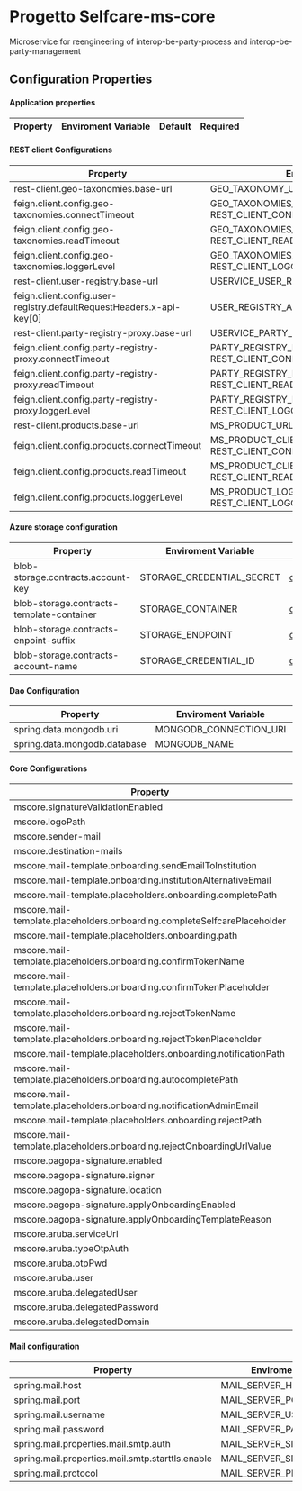# Progetto Selfcare-ms-core
Microservice for reengineering of interop-be-party-process and interop-be-party-management


## Configuration Properties

#### Application properties

| **Property** | **Enviroment Variable** | **Default** | **Required** |
|--------------|-------------------------|-------------|:------------:|


#### REST client Configurations

| **Property**                                                         | **Enviroment Variable**                                                    | **Default**                                                                                                                                                                                                                       | **Required**   |
|----------------------------------------------------------------------|----------------------------------------------------------------------------|-----------------------------------------------------------------------------------------------------------------------------------------------------------------------------------------------------------------------------------|:--------------:|
| rest-client.geo-taxonomies.base-url                                  | GEO_TAXONOMY_UR                                                            | <a name= "default property"></a>[default_property](https://github.com/pagopa/selfcare-ms-core/blob/919723ef4738a77f258cd69d34f5f1a0c8886f14/connector/rest/src/main/resources/config/geo-taxonomies-rest-client.properties)       |      yes       |
| feign.client.config.geo-taxonomies.connectTimeout                    | GEO_TAXONOMIES_CLIENT_CONNECT_TIMEOUT<br>REST_CLIENT_CONNECT_TIMEOUT       | <a name= "default property"></a>[default_property](https://github.com/pagopa/selfcare-ms-core/blob/919723ef4738a77f258cd69d34f5f1a0c8886f14/connector/rest/src/main/resources/config/geo-taxonomies-rest-client.properties)       |      yes       |
| feign.client.config.geo-taxonomies.readTimeout                       | GEO_TAXONOMIES_CLIENT_READ_TIMEOUT<br>REST_CLIENT_READ_TIMEOUT             | <a name= "default property"></a>[default_property](https://github.com/pagopa/selfcare-ms-core/blob/919723ef4738a77f258cd69d34f5f1a0c8886f14/connector/rest/src/main/resources/config/geo-taxonomies-rest-client.properties)       |      yes       |
| feign.client.config.geo-taxonomies.loggerLevel                       | GEO_TAXONOMIES_LOG_LEVEL<br>REST_CLIENT_LOGGER_LEVEL                       | <a name= "default property"></a>[default_property](https://github.com/pagopa/selfcare-ms-core/blob/919723ef4738a77f258cd69d34f5f1a0c8886f14/connector/rest/src/main/resources/config/geo-taxonomies-rest-client.properties)       |      yes       |
| rest-client.user-registry.base-url                                   | USERVICE_USER_REGISTRY_URL                                                 | <a name= "default property"></a>[default_property](https://github.com/pagopa/selfcare-ms-core/blob/919723ef4738a77f258cd69d34f5f1a0c8886f14/connector/rest/src/main/resources/config/user-registry-rest-client.properties)        |      yes       |
| feign.client.config.user-registry.defaultRequestHeaders.x-api-key[0] | USER_REGISTRY_API_KEY                                                      | <a name= "default property"></a>[default_property](https://github.com/pagopa/selfcare-ms-core/blob/919723ef4738a77f258cd69d34f5f1a0c8886f14/connector/rest/src/main/resources/config/user-registry-rest-client.properties)        |      yes       |
| rest-client.party-registry-proxy.base-url                            | USERVICE_PARTY_REGISTRY_PROXY_URL                                          | <a name= "default property"></a>[default_property](https://github.com/pagopa/selfcare-ms-core/blob/919723ef4738a77f258cd69d34f5f1a0c8886f14/connector/rest/src/main/resources/config/party-registry-proxy-rest-client.properties) |      yes       |
| feign.client.config.party-registry-proxy.connectTimeout              | PARTY_REGISTRY_PROXY_CLIENT_CONNECT_TIMEOUT<br>REST_CLIENT_CONNECT_TIMEOUT | <a name= "default property"></a>[default_property](https://github.com/pagopa/selfcare-ms-core/blob/919723ef4738a77f258cd69d34f5f1a0c8886f14/connector/rest/src/main/resources/config/party-registry-proxy-rest-client.properties) |      yes       |
| feign.client.config.party-registry-proxy.readTimeout                 | PARTY_REGISTRY_PROXY_CLIENT_READ_TIMEOUT<br>REST_CLIENT_READ_TIMEOUT       | <a name= "default property"></a>[default_property](https://github.com/pagopa/selfcare-ms-core/blob/919723ef4738a77f258cd69d34f5f1a0c8886f14/connector/rest/src/main/resources/config/party-registry-proxy-rest-client.properties) |      yes       |
| feign.client.config.party-registry-proxy.loggerLevel                 | PARTY_REGISTRY_PROXY_LOG_LEVEL<br>REST_CLIENT_LOGGER_LEVEL                 | <a name= "default property"></a>[default_property](https://github.com/pagopa/selfcare-ms-core/blob/919723ef4738a77f258cd69d34f5f1a0c8886f14/connector/rest/src/main/resources/config/party-registry-proxy-rest-client.properties) |      yes       |
| rest-client.products.base-url                                        | MS_PRODUCT_URL                                                             | <a name= "default property"></a>[default_property](https://github.com/pagopa/selfcare-ms-core/blob/919723ef4738a77f258cd69d34f5f1a0c8886f14/connector/rest/src/main/resources/config/products-rest-client.properties)             |      yes       |
| feign.client.config.products.connectTimeout                          | MS_PRODUCT_CLIENT_CONNECT_TIMEOUT<br>REST_CLIENT_CONNECT_TIMEOUT           | <a name= "default property"></a>[default_property](https://github.com/pagopa/selfcare-ms-core/blob/919723ef4738a77f258cd69d34f5f1a0c8886f14/connector/rest/src/main/resources/config/products-rest-client.properties)             |      yes       |
| feign.client.config.products.readTimeout                             | MS_PRODUCT_CLIENT_READ_TIMEOUT<br>REST_CLIENT_READ_TIMEOUT                 | <a name= "default property"></a>[default_property](https://github.com/pagopa/selfcare-ms-core/blob/919723ef4738a77f258cd69d34f5f1a0c8886f14/connector/rest/src/main/resources/config/products-rest-client.properties)             |      yes       |
| feign.client.config.products.loggerLevel                             | MS_PRODUCT_LOG_LEVEL<br>REST_CLIENT_LOGGER_LEVEL                           | <a name= "default property"></a>[default_property](https://github.com/pagopa/selfcare-ms-core/blob/919723ef4738a77f258cd69d34f5f1a0c8886f14/connector/rest/src/main/resources/config/products-rest-client.properties)             |      yes       |


#### Azure storage configuration

| **Property**                              | **Enviroment Variable**   | **Default**                                                                                                                                                                                                | **Required**   |
|-------------------------------------------|---------------------------|------------------------------------------------------------------------------------------------------------------------------------------------------------------------------------------------------------|:--------------:|
| blob-storage.contracts.account-key        | STORAGE_CREDENTIAL_SECRET | <a name= "default property"></a>[default_property](https://github.com/pagopa/selfcare-ms-core/blob/87ef6520d0de21e015e45bcea052eea059bb94b1/app/src/main/resources/config/azure-storage-config.properties) |      yes       |
| blob-storage.contracts-template-container | STORAGE_CONTAINER         | <a name= "default property"></a>[default_property](https://github.com/pagopa/selfcare-ms-core/blob/87ef6520d0de21e015e45bcea052eea059bb94b1/app/src/main/resources/config/azure-storage-config.properties) |      yes       |
| blob-storage.contracts-enpoint-suffix     | STORAGE_ENDPOINT          | <a name= "default property"></a>[default_property](https://github.com/pagopa/selfcare-ms-core/blob/87ef6520d0de21e015e45bcea052eea059bb94b1/app/src/main/resources/config/azure-storage-config.properties) |      yes       |
| blob-storage.contracts-account-name       | STORAGE_CREDENTIAL_ID     | <a name= "default property"></a>[default_property](https://github.com/pagopa/selfcare-ms-core/blob/87ef6520d0de21e015e45bcea052eea059bb94b1/app/src/main/resources/config/azure-storage-config.properties) |      yes       |



#### Dao Configuration

| **Property**                 | **Enviroment Variable**   | **Default**                                                                                                                                                                      | **Required**   |
|------------------------------|---------------------------|----------------------------------------------------------------------------------------------------------------------------------------------------------------------------------|:--------------:|
| spring.data.mongodb.uri      | MONGODB_CONNECTION_URI    | <a name= "default property"></a>[default_property](https://github.com/pagopa/selfcare-ms-product/blob/release-dev/connector/dao/src/main/resources/config/dao-config.properties) |      yes       |
| spring.data.mongodb.database | MONGODB_NAME              | <a name= "default property"></a>[default_property](https://github.com/pagopa/selfcare-ms-product/blob/release-dev/connector/dao/src/main/resources/config/dao-config.properties) |      yes       |



#### Core Configurations

| **Property**                                                             | **Enviroment Variable**                        | **Default**                                                                                                                                                                                       |  **Required**  |
|--------------------------------------------------------------------------|------------------------------------------------|---------------------------------------------------------------------------------------------------------------------------------------------------------------------------------------------------|:--------------:|
| mscore.signatureValidationEnabled                                        | SIGNATURE_VALIDATION_ENABLED                   | <a name= "default property"></a>[default_property](https://github.com/pagopa/selfcare-ms-core/blob/87ef6520d0de21e015e45bcea052eea059bb94b1/app/src/main/resources/config/core-config.properties) |      yes       |
| mscore.logoPath                                                          | PAGOPA_LOGO_URL                                | <a name= "default property"></a>[default_property](https://github.com/pagopa/selfcare-ms-core/blob/87ef6520d0de21e015e45bcea052eea059bb94b1/app/src/main/resources/config/core-config.properties) |      yes       |
| mscore.sender-mail                                                       | MAIL_SENDER_ADDRESS                            | <a name= "default property"></a>[default_property](https://github.com/pagopa/selfcare-ms-core/blob/87ef6520d0de21e015e45bcea052eea059bb94b1/app/src/main/resources/config/core-config.properties) |      yes       |
| mscore.destination-mails                                                 | DESTINATION_MAILS                              | <a name= "default property"></a>[default_property](https://github.com/pagopa/selfcare-ms-core/blob/87ef6520d0de21e015e45bcea052eea059bb94b1/app/src/main/resources/config/core-config.properties) |      yes       |
| mscore.mail-template.onboarding.sendEmailToInstitution                   | ONBOARDING_SEND_EMAIL_TO_INSTITUTION           | <a name= "default property"></a>[default_property](https://github.com/pagopa/selfcare-ms-core/blob/87ef6520d0de21e015e45bcea052eea059bb94b1/app/src/main/resources/config/core-config.properties) |      yes       |
| mscore.mail-template.onboarding.institutionAlternativeEmail              | ONBOARDING_INSTITUTION_ALTERNATIVE_EMAIL       | <a name= "default property"></a>[default_property](https://github.com/pagopa/selfcare-ms-core/blob/87ef6520d0de21e015e45bcea052eea059bb94b1/app/src/main/resources/config/core-config.properties) |      yes       |
| mscore.mail-template.placeholders.onboarding.completePath                | MAIL_TEMPLATE_COMPLETE_PATH                    | <a name= "default property"></a>[default_property](https://github.com/pagopa/selfcare-ms-core/blob/87ef6520d0de21e015e45bcea052eea059bb94b1/app/src/main/resources/config/core-config.properties) |      yes       |
| mscore.mail-template.placeholders.onboarding.completeSelfcarePlaceholder | SELFCARE_URL                                   | <a name= "default property"></a>[default_property](https://github.com/pagopa/selfcare-ms-core/blob/87ef6520d0de21e015e45bcea052eea059bb94b1/app/src/main/resources/config/core-config.properties) |      yes       |
| mscore.mail-template.placeholders.onboarding.path                        | MAIL_TEMPLATE_PATH                             | <a name= "default property"></a>[default_property](https://github.com/pagopa/selfcare-ms-core/blob/87ef6520d0de21e015e45bcea052eea059bb94b1/app/src/main/resources/config/core-config.properties) |      yes       |
| mscore.mail-template.placeholders.onboarding.confirmTokenName            | MAIL_CONFIRM_PLACEHOLDER_NAME                  | <a name= "default property"></a>[default_property](https://github.com/pagopa/selfcare-ms-core/blob/87ef6520d0de21e015e45bcea052eea059bb94b1/app/src/main/resources/config/core-config.properties) |      yes       |
| mscore.mail-template.placeholders.onboarding.confirmTokenPlaceholder     | MAIL_ONBOARDING_CONFIRMATION_LINK              | <a name= "default property"></a>[default_property](https://github.com/pagopa/selfcare-ms-core/blob/87ef6520d0de21e015e45bcea052eea059bb94b1/app/src/main/resources/config/core-config.properties) |      yes       |
| mscore.mail-template.placeholders.onboarding.rejectTokenName             | MAIL_REJECT_PLACEHOLDER_NAME                   | <a name= "default property"></a>[default_property](https://github.com/pagopa/selfcare-ms-core/blob/87ef6520d0de21e015e45bcea052eea059bb94b1/app/src/main/resources/config/core-config.properties) |      yes       |
| mscore.mail-template.placeholders.onboarding.rejectTokenPlaceholder      | MAIL_ONBOARDING_REJECTION_LINK                 | <a name= "default property"></a>[default_property](https://github.com/pagopa/selfcare-ms-core/blob/87ef6520d0de21e015e45bcea052eea059bb94b1/app/src/main/resources/config/core-config.properties) |      yes       |
| mscore.mail-template.placeholders.onboarding.notificationPath            | MAIL_TEMPLATE_NOTIFICATION_PATH                | <a name= "default property"></a>[default_property](https://github.com/pagopa/selfcare-ms-core/blob/87ef6520d0de21e015e45bcea052eea059bb94b1/app/src/main/resources/config/core-config.properties) |      yes       |
| mscore.mail-template.placeholders.onboarding.autocompletePath            | MAIL_TEMPLATE_AUTOCOMPLETE_PATH                | <a name= "default property"></a>[default_property](https://github.com/pagopa/selfcare-ms-core/blob/87ef6520d0de21e015e45bcea052eea059bb94b1/app/src/main/resources/config/core-config.properties) |      yes       |
| mscore.mail-template.placeholders.onboarding.notificationAdminEmail      | ADDRESS_EMAIL_NOTIFICATION_ADMIN               | <a name= "default property"></a>[default_property](https://github.com/pagopa/selfcare-ms-core/blob/87ef6520d0de21e015e45bcea052eea059bb94b1/app/src/main/resources/config/core-config.properties) |      yes       |
| mscore.mail-template.placeholders.onboarding.rejectPath                  | MAIL_TEMPLATE_REJECT_PATH                      | <a name= "default property"></a>[default_property](https://github.com/pagopa/selfcare-ms-core/blob/87ef6520d0de21e015e45bcea052eea059bb94b1/app/src/main/resources/config/core-config.properties) |      yes       |
| mscore.mail-template.placeholders.onboarding.rejectOnboardingUrlValue    | MAIL_ONBOARDING_URL                            | <a name= "default property"></a>[default_property](https://github.com/pagopa/selfcare-ms-core/blob/87ef6520d0de21e015e45bcea052eea059bb94b1/app/src/main/resources/config/core-config.properties) |      yes       |
| mscore.pagopa-signature.enabled                                          | PAGOPA_SIGNATURE_ENABLED                       | <a name= "default property"></a>[default_property](https://github.com/pagopa/selfcare-ms-core/blob/87ef6520d0de21e015e45bcea052eea059bb94b1/app/src/main/resources/config/core-config.properties) |      yes       |
| mscore.pagopa-signature.signer                                           | PAGOPA_SIGNATURE_SIGNER                        | <a name= "default property"></a>[default_property](https://github.com/pagopa/selfcare-ms-core/blob/87ef6520d0de21e015e45bcea052eea059bb94b1/app/src/main/resources/config/core-config.properties) |      yes       |
| mscore.pagopa-signature.location                                         | PAGOPA_SIGNATURE_LOCATION                      | <a name= "default property"></a>[default_property](https://github.com/pagopa/selfcare-ms-core/blob/87ef6520d0de21e015e45bcea052eea059bb94b1/app/src/main/resources/config/core-config.properties) |      yes       |
| mscore.pagopa-signature.applyOnboardingEnabled                           | PAGOPA_SIGNATURE_ONBOARDING_ENABLED            | <a name= "default property"></a>[default_property](https://github.com/pagopa/selfcare-ms-core/blob/87ef6520d0de21e015e45bcea052eea059bb94b1/app/src/main/resources/config/core-config.properties) |      yes       |
| mscore.pagopa-signature.applyOnboardingTemplateReason                    | PAGOPA_SIGNATURE_ONBOARDING_REASON_TEMPLATE    | <a name= "default property"></a>[default_property](https://github.com/pagopa/selfcare-ms-core/blob/87ef6520d0de21e015e45bcea052eea059bb94b1/app/src/main/resources/config/core-config.properties) |      yes       |
| mscore.aruba.serviceUrl                                                  | ARUBA_SIGN_SERVICE_BASE_URL                    | <a name= "default property"></a>[default_property](https://github.com/pagopa/selfcare-ms-core/blob/87ef6520d0de21e015e45bcea052eea059bb94b1/app/src/main/resources/config/core-config.properties) |      yes       |
| mscore.aruba.typeOtpAuth                                                 | ARUBA_SIGN_SERVICE_IDENTITY_TYPE_OTP_AUTH      | <a name= "default property"></a>[default_property](https://github.com/pagopa/selfcare-ms-core/blob/87ef6520d0de21e015e45bcea052eea059bb94b1/app/src/main/resources/config/core-config.properties) |      yes       |
| mscore.aruba.otpPwd                                                      | ARUBA_SIGN_SERVICE_IDENTITY_OTP_PWD            | <a name= "default property"></a>[default_property](https://github.com/pagopa/selfcare-ms-core/blob/87ef6520d0de21e015e45bcea052eea059bb94b1/app/src/main/resources/config/core-config.properties) |      yes       |
| mscore.aruba.user                                                        | ARUBA_SIGN_SERVICE_IDENTITY_USER               | <a name= "default property"></a>[default_property](https://github.com/pagopa/selfcare-ms-core/blob/87ef6520d0de21e015e45bcea052eea059bb94b1/app/src/main/resources/config/core-config.properties) |      yes       |
| mscore.aruba.delegatedUser                                               | ARUBA_SIGN_SERVICE_IDENTITY_DELEGATED_USER     | <a name= "default property"></a>[default_property](https://github.com/pagopa/selfcare-ms-core/blob/87ef6520d0de21e015e45bcea052eea059bb94b1/app/src/main/resources/config/core-config.properties) |      yes       |
| mscore.aruba.delegatedPassword                                           | ARUBA_SIGN_SERVICE_IDENTITY_DELEGATED_PASSWORD | <a name= "default property"></a>[default_property](https://github.com/pagopa/selfcare-ms-core/blob/87ef6520d0de21e015e45bcea052eea059bb94b1/app/src/main/resources/config/core-config.properties) |      yes       |
| mscore.aruba.delegatedDomain                                             | ARUBA_SIGN_SERVICE_IDENTITY_DELEGATED_DOMAIN   | <a name= "default property"></a>[default_property](https://github.com/pagopa/selfcare-ms-core/blob/87ef6520d0de21e015e45bcea052eea059bb94b1/app/src/main/resources/config/core-config.properties) |      yes       |


#### Mail configuration

| **Property**                                     | **Enviroment Variable**     | **Default**                                                                                                                                                                                             |  **Required**  |
|--------------------------------------------------|-----------------------------|---------------------------------------------------------------------------------------------------------------------------------------------------------------------------------------------------------|:--------------:|
| spring.mail.host                                 | MAIL_SERVER_HOST            | <a name= "default property"></a>[default_property](https://github.com/pagopa/selfcare-ms-core/blob/87ef6520d0de21e015e45bcea052eea059bb94b1/connector/email/src/main/resources/config/email.properties) |      yes       |
| spring.mail.port                                 | MAIL_SERVER_PORT            | <a name= "default property"></a>[default_property](https://github.com/pagopa/selfcare-ms-core/blob/87ef6520d0de21e015e45bcea052eea059bb94b1/connector/email/src/main/resources/config/email.properties) |      yes       |
| spring.mail.username                             | MAIL_SERVER_USERNAME        | <a name= "default property"></a>[default_property](https://github.com/pagopa/selfcare-ms-core/blob/87ef6520d0de21e015e45bcea052eea059bb94b1/connector/email/src/main/resources/config/email.properties) |      yes       |
| spring.mail.password                             | MAIL_SERVER_PASSWORD        | <a name= "default property"></a>[default_property](https://github.com/pagopa/selfcare-ms-core/blob/87ef6520d0de21e015e45bcea052eea059bb94b1/connector/email/src/main/resources/config/email.properties) |      yes       |
| spring.mail.properties.mail.smtp.auth            | MAIL_SERVER_SMTP_AUTH       | <a name= "default property"></a>[default_property](https://github.com/pagopa/selfcare-ms-core/blob/87ef6520d0de21e015e45bcea052eea059bb94b1/connector/email/src/main/resources/config/email.properties) |      yes       |
| spring.mail.properties.mail.smtp.starttls.enable | MAIL_SERVER_SMTP_TLS_ENABLE | <a name= "default property"></a>[default_property](https://github.com/pagopa/selfcare-ms-core/blob/87ef6520d0de21e015e45bcea052eea059bb94b1/connector/email/src/main/resources/config/email.properties) |      yes       |
| spring.mail.protocol                             | MAIL_SERVER_PROTOCOL        | <a name= "default property"></a>[default_property](https://github.com/pagopa/selfcare-ms-core/blob/87ef6520d0de21e015e45bcea052eea059bb94b1/connector/email/src/main/resources/config/email.properties) |      yes       |
